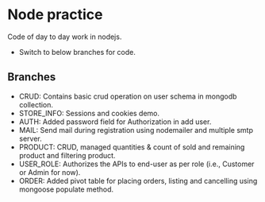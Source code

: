 # Node practice

Code of day to day work in nodejs.

-  Switch to below branches for code.

## Branches

- CRUD: Contains basic crud operation on user schema in mongodb collection.
- STORE_INFO: Sessions and cookies demo.
- AUTH: Added password field for Authorization in add user.
- MAIL: Send mail during registration using nodemailer and multiple smtp server.
- PRODUCT: CRUD, managed quantities & count of sold and remaining product and filtering product.
- USER_ROLE: Authorizes the APIs to end-user as per role (i.e., Customer or Admin for now).
- ORDER: Added pivot table for placing orders, listing and cancelling using mongoose populate method.
